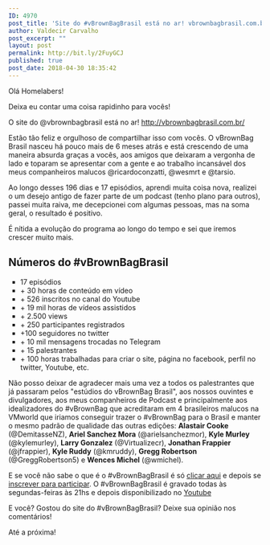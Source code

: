 ```yaml
---
ID: 4970
post_title: 'Site do #vBrownBagBrasil está no ar! vbrownbagbrasil.com.br'
author: Valdecir Carvalho
post_excerpt: ""
layout: post
permalink: http://bit.ly/2FuyGCJ
published: true
post_date: 2018-04-30 18:35:42
---
```

Olá Homelabers!

Deixa eu contar uma coisa rapidinho para vocês!

O site do @vbrownbagbrasil está no ar! <a href="http://vbrownbagbrasil.com.br/" target="_blank" rel="noopener">http://vbrownbagbrasil.com.br/</a>

Estão tão feliz e orgulhoso de compartilhar isso com vocês. O vBrownBag Brasil nasceu há pouco mais de 6 meses atrás e está crescendo de uma maneira absurda graças a vocês, aos amigos que deixaram a vergonha de lado e toparam se apresentar com a gente e ao trabalho incansável dos meus companheiros malucos @ricardoconzatti, @wesmrt e @tarsio.

Ao longo desses 196 dias e 17 episódios, aprendi muita coisa nova, realizei o um desejo antigo de fazer parte de um podcast (tenho plano para outros), passei muita raiva, me decepcionei com algumas pessoas, mas na soma geral, o resultado é positivo.

É nítida a evolução do programa ao longo do tempo e sei que iremos crescer muito mais.
<h2>Números do #vBrownBagBrasil</h2>
<ul style="list-style-type: square;">
 	<li>17 episódios</li>
 	<li>+ 30 horas de conteúdo em vídeo</li>
 	<li>+ 526 inscritos no canal do Youtube</li>
 	<li>+ 19 mil horas de vídeos assistidos</li>
 	<li>+ 2.500 views</li>
 	<li>+ 250 participantes registrados</li>
 	<li>+100 seguidores no twitter</li>
 	<li>+ 10 mil mensagens trocadas no Telegram</li>
 	<li>+ 15 palestrantes</li>
 	<li>+ 100 horas trabalhadas para criar o site, página no facebook, perfil no twitter, Youtube, etc.</li>
</ul>
Não posso deixar de agradecer mais uma vez a todos os palestrantes que já passaram pelos "estúdios do vBrownBag Brasil", aos nossos ouvintes e divulgadores, aos meus companheiros de Podcast e principalmente aos idealizadores do #vBrownBag que acreditaram em 4 brasileiros malucos na VMworld que iriamos conseguir trazer o #vBrownBag para o Brasil e manter o mesmo padrão de qualidade das outras edições: <strong>Alastair Cooke</strong> (@DemitasseNZ), <strong>Ariel Sanchez Mora</strong> (@arielsanchezmor), <strong>Kyle Murley</strong> (@kylemurley), <strong>Larry Gonzalez</strong> (@Virtualizecr), <strong>Jonathan Frappier</strong> (@jfrappier), <strong>Kyle Ruddy</strong> (@kmruddy), <strong>Gregg Robertson</strong> (@GreggRobertson5) e <strong>Wences Michel</strong> (@wmichel).

E se você não sabe o que é o #vBrownBagBrasil é só <a href="http://vbrownbagbrasil.com.br/sobre/" target="_blank" rel="noopener">clicar aqui</a> e depois se <a href="http://bit.ly/vbbBRRegistro" target="_blank" rel="noopener">inscrever para participar</a>. O #vBrownBagBrasil é gravado todas às segundas-feiras às 21hs e depois disponibilizado no <a href="https://www.youtube.com/vbrownbagbrasil" target="_blank" rel="noopener">Youtube</a>

E você? Gostou do site do #vBrownBagBrasil? Deixe sua opinião nos comentários!

Até a próxima!